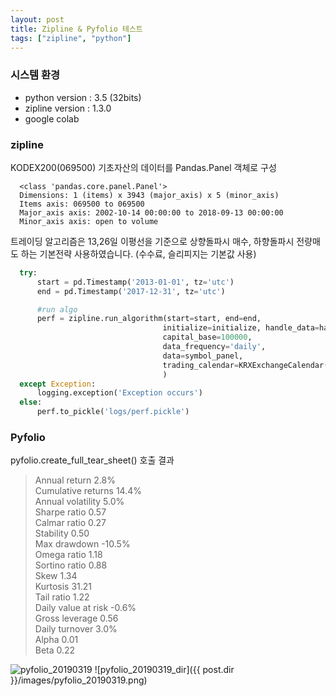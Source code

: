 ```yaml
---
layout: post
title: Zipline & Pyfolio 테스트
tags: ["zipline", "python"]
---
```


### 시스템 환경
* python version : 3.5 (32bits)
* zipline version : 1.3.0
* google colab

### zipline 
KODEX200(069500) 기초자산의 데이터를 Pandas.Panel 객체로 구성

```
  <class 'pandas.core.panel.Panel'>
  Dimensions: 1 (items) x 3943 (major_axis) x 5 (minor_axis)
  Items axis: 069500 to 069500
  Major_axis axis: 2002-10-14 00:00:00 to 2018-09-13 00:00:00
  Minor_axis axis: open to volume
```

트레이딩 알고리즘은 13,26일 이평선을 기준으로 상향돌파시 매수, 하향돌파시 전량매도 하는 기본전략 사용하였습니다.
(수수료, 슬리피지는 기본값 사용)

```python
  try:    
      start = pd.Timestamp('2013-01-01', tz='utc')
      end = pd.Timestamp('2017-12-31', tz='utc')

      #run algo
      perf = zipline.run_algorithm(start=start, end=end,
                                  initialize=initialize, handle_data=handle_data,
                                  capital_base=100000,
                                  data_frequency='daily', 
                                  data=symbol_panel,
                                  trading_calendar=KRXExchangeCalendar()
                                  )
  except Exception:
      logging.exception('Exception occurs')
  else:
      perf.to_pickle('logs/perf.pickle')
```

### Pyfolio

pyfolio.create_full_tear_sheet() 호출 결과

> Annual return 2.8%  
> Cumulative returns 14.4%  
> Annual volatility 5.0%  
> Sharpe ratio 0.57  
> Calmar ratio 0.27  
> Stability 0.50  
> Max drawdown -10.5%  
> Omega ratio 1.18  
> Sortino ratio 0.88  
> Skew 1.34  
> Kurtosis 31.21  
> Tail ratio 1.22  
> Daily value at risk -0.6%  
> Gross leverage 0.56  
> Daily turnover 3.0%  
> Alpha 0.01  
> Beta 0.22

![pyfolio_20190319]({{post.path}}/images/pyfolio_20190319.png)
![pyfolio_20190319_dir]({{ post.dir }}/images/pyfolio_20190319.png)
